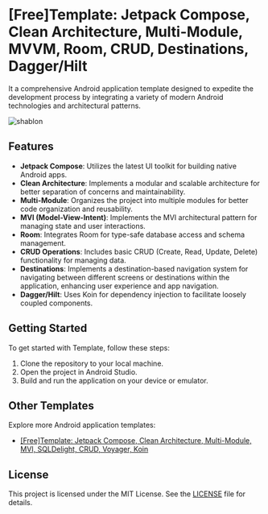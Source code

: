 # [Free]Template: Jetpack Compose, Clean Architecture, Multi-Module, MVVM, Room, CRUD, Destinations, Dagger/Hilt

It a comprehensive Android application template designed to expedite the development process by integrating a variety of modern Android technologies and architectural patterns.


![shablon](https://github.com/wookoowooko/Free_Template_Jetpack_Compose_CleanArchitecture_MultiModule_MVI_SqlDelight_CRUD_Voyager_Koin/assets/39335061/21817d0f-5f21-4025-902c-b566f4b83a88)


## Features


- **Jetpack Compose**: Utilizes the latest UI toolkit for building native Android apps.
- **Clean Architecture**: Implements a modular and scalable architecture for better separation of concerns and maintainability.
- **Multi-Module**: Organizes the project into multiple modules for better code organization and reusability.
- **MVI (Model-View-Intent)**: Implements the MVI architectural pattern for managing state and user interactions.
- **Room**: Integrates Room for type-safe database access and schema management.
- **CRUD Operations**: Includes basic CRUD (Create, Read, Update, Delete) functionality for managing data.
- **Destinations**: Implements a destination-based navigation system for navigating between different screens or destinations within the application, enhancing user experience and app navigation.
- **Dagger/Hilt**: Uses Koin for dependency injection to facilitate loosely coupled components.

## Getting Started

To get started with Template, follow these steps:

1. Clone the repository to your local machine.
2. Open the project in Android Studio.
3. Build and run the application on your device or emulator.

## Other Templates

Explore more Android application templates:
- [[Free]Template: Jetpack Compose, Clean Architecture, Multi-Module, MVI, SQLDelight, CRUD, Voyager, Koin](https://github.com/wookoowooko/Free_Template_Jetpack_Compose_CleanArchitecture_MultiModule_MVI_SqlDelight_CRUD_Voyager_Koin)

## License

This project is licensed under the MIT License. See the [LICENSE](LICENSE) file for details.




